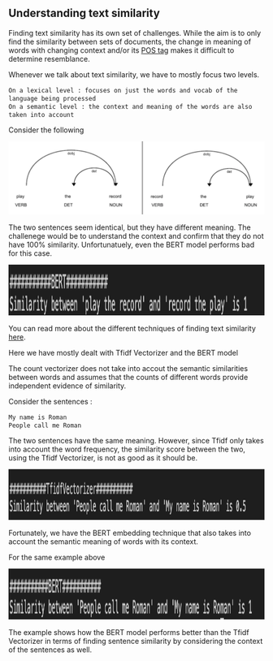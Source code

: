 ## Understanding text similarity

Finding text similarity has its own set of challenges. While the aim is to only find the similarity between sets of documents, the change in meaning of words with changing context and/or its [POS tag](https://en.wikipedia.org/wiki/Part-of-speech_tagging) makes it difficult to determine resemblance. 

Whenever we talk about text similarity, we have to mostly focus two levels.
```
On a lexical level : focuses on just the words and vocab of the language being processed
On a semantic level : the context and meaning of the words are also taken into account
```

Consider the following 

<img src = "screen_shots/POS_tag.png" width="800">

The two sentences seem identical, but they have different meaning. The challenege would be to understand the context and confirm that they do not have 100% similarity. Unfortunatuely, even the BERT model performs bad for this case.

<img src = "screen_shots/BERT_.png" height="100">

You can read more about the different techniques of finding text similarity [here](https://medium.com/@adriensieg/text-similarities-da019229c894).

Here we have mostly dealt with Tfidf Vectorizer and the BERT model

The count vectorizer does not take into accout the semantic similarities between words and assumes that the counts of different words provide independent evidence of similarity. 

Consider the sentences :
```
My name is Roman
People call me Roman
```
The two sentences have the same meaning. However, since Tfidf only takes into account the word frequency, the similarity score between the two, using the Tfidf Vectorizer, is not as good as it should be. 

<img src = "screen_shots/Tfidf.png" height="100">

Fortunately, we have the BERT embedding technique that also takes into account the semantic meaning of words with its context.

For the same example above

<img src = "screen_shots/BERT.png" height="100">

The example shows how the BERT model performs better than the Tfidf Vectorizer in terms of finding sentence similarity by considering the context of the sentences as well.
